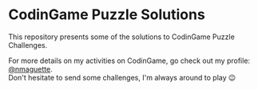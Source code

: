 # CodinGame Puzzle Solutions

This repository presents some of the solutions to CodinGame Puzzle Challenges.

For more details on my activities on CodinGame, go check out my profile: [@nmaguette](https://www.codingame.com/profile/a0ded05b9fe1d6af7ca0611496a2f8a19062933).\
Don't hesitate to send some challenges, I'm always around to play :wink:
